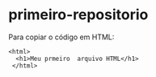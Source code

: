 # primeiro-repositorio

 Para copiar o código em HTML:
 ```
 <html>
   <h1>Meu prmeiro  arquivo HTML</h1>
  </html>
  ```
